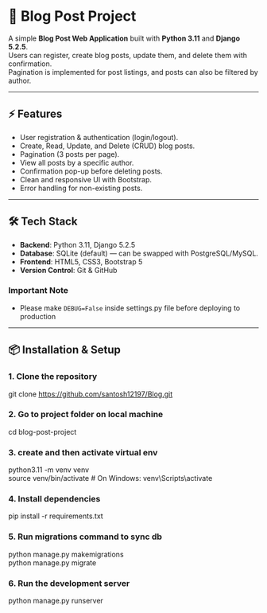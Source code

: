 # 📝 Blog Post Project

A simple **Blog Post Web Application** built with **Python 3.11** and **Django 5.2.5**.  
Users can register, create blog posts, update them, and delete them with confirmation.  
Pagination is implemented for post listings, and posts can also be filtered by author.  

---

## ⚡ Features
- User registration & authentication (login/logout).
- Create, Read, Update, and Delete (CRUD) blog posts.
- Pagination (3 posts per page).
- View all posts by a specific author.
- Confirmation pop-up before deleting posts.
- Clean and responsive UI with Bootstrap.
- Error handling for non-existing posts.

---

## 🛠️ Tech Stack
- **Backend**: Python 3.11, Django 5.2.5
- **Database**: SQLite (default) — can be swapped with PostgreSQL/MySQL.
- **Frontend**: HTML5, CSS3, Bootstrap 5
- **Version Control**: Git & GitHub

### Important Note
- Please make `DEBUG=False` inside settings.py file before deploying to production

---

## 📦 Installation & Setup

### 1. Clone the repository
git clone https://github.com/santosh12197/Blog.git

### 2. Go to project folder on local machine
cd blog-post-project

### 3. create and then activate virtual env
python3.11 -m venv venv <br>
source venv/bin/activate   # On Windows: venv\Scripts\activate

### 4. Install dependencies
pip install -r requirements.txt

### 5. Run migrations command to sync db
python manage.py makemigrations <br>
python manage.py migrate

### 6. Run the development server
python manage.py runserver


